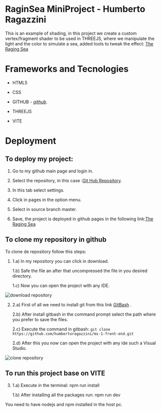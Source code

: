 # RaginSea MiniProject - Humberto Ragazzini

This is an example of shading, in this project we create a custom vertex/fragment shader to be used in THREEJS, where we manipulate the light and the color to simulate a sea, added tools to tweak the effect: [The Raging Sea](https://humbertoragazzini.github.io/RagingSeaOnThreejs/dist/)

# **Frameworks and Tecnologies**

- HTML5

- CSS

- GITHUB - _[github](https://github.com/)_.

- THREEJS

- VITE

# **Deployment**

## To deploy my project:

1. Go to my github main page and login in.

2. Select the repository, in this case :[Git Hub Repository](https://github.com/humbertoragazzini/RagingSeaOnThreejs).
3. In this tab select settings.
4. Click in pages in the option menu.
5. Select in source branch master.
6. Save, the project is deployed in github pages in the following link:[The Raging Sea](https://humbertoragazzini.github.io/RagingSeaOnThreejs/dist/)

## **To clone my repository in github**

To clone de repository follow this steps:

1.  1.a) In my repository you can click in download.

    1.b) Safe the file an after that uncompressed the file in you desired directory.

    1.c) Now you can open the project with any IDE.

![download repository](design/animation/clone/download.gif)

2.  2.a) First of all we need to install git from this link [GitBash](https://git-scm.com/downloads) .

    2.b) After install gitbash in the command prompt select the path where you prefer to save the files.

    2.c) Execute the command in gitbash:
    `git clone https://github.com/humbertoragazzini/ms-1-front-end.git `

    2.d) After this you now can open the project with any ide such a Visual Studio.

![clone repository](design/animation/clone/clone.gif)

## **To run this project base on VITE**

3.  1.a) Execute in the terminal: npm run install

    1.b) After installing all the packages run: npm run dev

You need to have nodejs and npm installed in the host pc.
